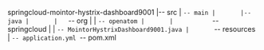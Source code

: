 springcloud-mointor-hystrix-dashboard9001
|-- src
|   `-- main
|       |-- java
|       |   `-- org
|       |       `-- openatom
|       |           `-- springcloud
|       |               `-- MointorHystrixDashboard9001.java
|       `-- resources
|           `-- application.yml
`-- pom.xml
